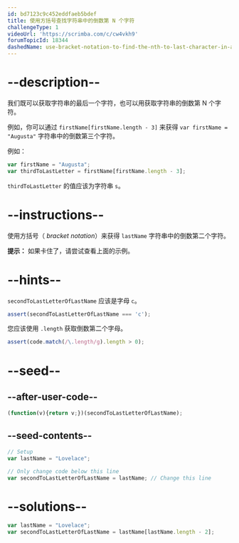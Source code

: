 ```yaml
---
id: bd7123c9c452eddfaeb5bdef
title: 使用方括号查找字符串中的倒数第 N 个字符
challengeType: 1
videoUrl: 'https://scrimba.com/c/cw4vkh9'
forumTopicId: 18344
dashedName: use-bracket-notation-to-find-the-nth-to-last-character-in-a-string
---
```


# --description--

我们既可以获取字符串的最后一个字符，也可以用获取字符串的倒数第 N 个字符。

例如，你可以通过 `firstName[firstName.length - 3]` 来获得 `var firstName = "Augusta"` 字符串中的倒数第三个字符。

例如：

```js
var firstName = "Augusta";
var thirdToLastLetter = firstName[firstName.length - 3];
```

`thirdToLastLetter` 的值应该为字符串 `s`。

# --instructions--

使用方括号（ <dfn>bracket notation</dfn>）来获得 `lastName` 字符串中的倒数第二个字符。

**提示：** 如果卡住了，请尝试查看上面的示例。

# --hints--

`secondToLastLetterOfLastName` 应该是字母 `c`。

```js
assert(secondToLastLetterOfLastName === 'c');
```

您应该使用 `.length` 获取倒数第二个字母。

```js
assert(code.match(/\.length/g).length > 0);
```

# --seed--

## --after-user-code--

```js
(function(v){return v;})(secondToLastLetterOfLastName);
```

## --seed-contents--

```js
// Setup
var lastName = "Lovelace";

// Only change code below this line
var secondToLastLetterOfLastName = lastName; // Change this line
```

# --solutions--

```js
var lastName = "Lovelace";
var secondToLastLetterOfLastName = lastName[lastName.length - 2];
```

